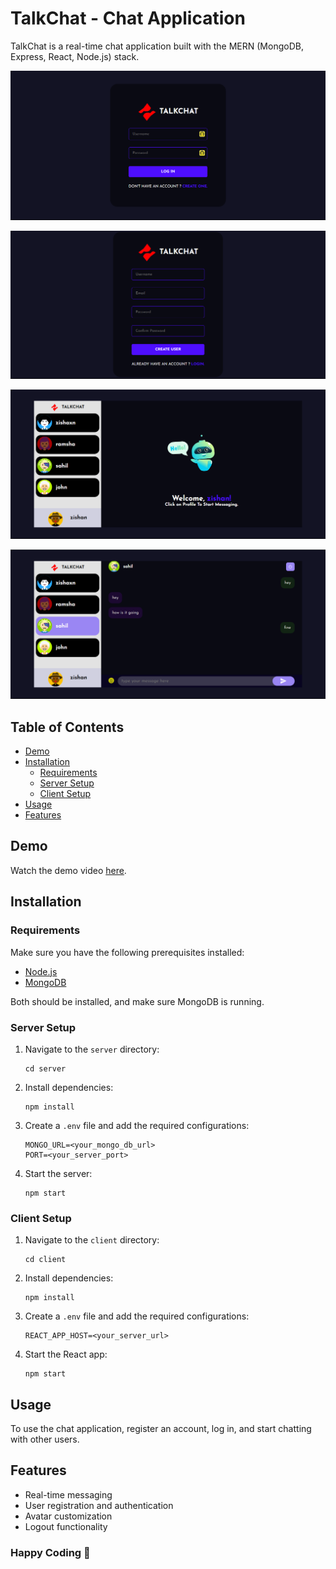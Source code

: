# TalkChat - Chat Application

TalkChat is a real-time chat application built with the MERN (MongoDB, Express, React, Node.js) stack.

![login page](./images/login.png)

![register page](./images/register.png)

![welcome page](./images/welcome.png)

![chat page](./images/chat.png)

## Table of Contents

- [Demo](#demo)
- [Installation](#installation)
  - [Requirements](#requirements)
  - [Server Setup](#server-setup)
  - [Client Setup](#client-setup)
- [Usage](#usage)
- [Features](#features)

## Demo

Watch the demo video [here](./path/to/demo.mp4).

## Installation

### Requirements

Make sure you have the following prerequisites installed:

- [Node.js](https://nodejs.org/en/download)
- [MongoDB](https://www.mongodb.com/docs/manual/administration/install-community/)

Both should be installed, and make sure MongoDB is running.

### Server Setup

1. Navigate to the `server` directory:

   ```shell
   cd server
   ```

2. Install dependencies:

   ```shell
   npm install
   ```

3. Create a `.env` file and add the required configurations:

   ```env
   MONGO_URL=<your_mongo_db_url>
   PORT=<your_server_port>
   ```

4. Start the server:

   ```shell
   npm start
   ```

### Client Setup

1. Navigate to the `client` directory:

   ```shell
   cd client
   ```

2. Install dependencies:

   ```shell
   npm install
   ```

3. Create a `.env` file and add the required configurations:

   ```env
   REACT_APP_HOST=<your_server_url>
   ```

4. Start the React app:

   ```shell
   npm start
   ```

## Usage

To use the chat application, register an account, log in, and start chatting with other users.

## Features

- Real-time messaging
- User registration and authentication
- Avatar customization
- Logout functionality

### Happy Coding 🚀

